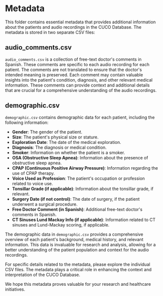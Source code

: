 # Metadata

This folder contains essential metadata that provides additional information about the patients and audio recordings in the CUCO Database. The metadata is stored in two separate CSV files:

## audio_comments.csv

`audio_comments.csv` is a collection of free-text doctor's comments in Spanish. These comments are specific to each audio recording for each patient. The comments are not translated to ensure that the doctor's intended meaning is preserved. Each comment may contain valuable insights into the patient's condition, diagnosis, and other relevant medical information. These comments can provide context and additional details that are crucial for a comprehensive understanding of the audio recordings.

## demographic.csv

`demographic.csv` contains demographic data for each patient, including the following information:

- **Gender**: The gender of the patient.
- **Size**: The patient's physical size or stature.
- **Exploration Date**: The date of the medical exploration.
- **Diagnosis**: The diagnosis or medical condition.
- **Smoker**: Information on whether the patient is a smoker.
- **OSA (Obstructive Sleep Apnea)**: Information about the presence of obstructive sleep apnea.
- **CPAP (Continuous Positive Airway Pressure)**: Information regarding the use of CPAP therapy.
- **Voice Used as Profession**: The patient's occupation or profession related to voice use.
- **Tonsillar Grade (if applicable)**: Information about the tonsillar grade, if relevant.
- **Surgery Date (if not control)**: The date of surgery, if the patient underwent a surgical procedure.
- **Free Doctor Comment (in Spanish)**: Additional free-text doctor's comments in Spanish.
- **CT Sinuses Lund Mackay Info (if applicable)**: Information related to CT sinuses and Lund-Mackay scoring, if applicable.

The demographic data in `demographic.csv` provides a comprehensive overview of each patient's background, medical history, and relevant information. This data is invaluable for research and analysis, allowing for a better understanding of the patient population and context for the audio recordings.

For specific details related to the metadata, please explore the individual CSV files. The metadata plays a critical role in enhancing the context and interpretation of the CUCO Database.

We hope this metadata proves valuable for your research and healthcare initiatives.
